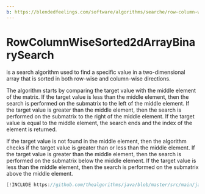 ```yaml
---
b: https://blendedfeelings.com/software/algorithms/searche/row-column-wise-sorted-2d-array-binary-search-algorithm.md
---
```


# RowColumnWiseSorted2dArrayBinarySearch 
is a search algorithm used to find a specific value in a two-dimensional array that is sorted in both row-wise and column-wise directions.

The algorithm starts by comparing the target value with the middle element of the matrix. If the target value is less than the middle element, then the search is performed on the submatrix to the left of the middle element. If the target value is greater than the middle element, then the search is performed on the submatrix to the right of the middle element. If the target value is equal to the middle element, the search ends and the index of the element is returned.

If the target value is not found in the middle element, then the algorithm checks if the target value is greater than or less than the middle element. If the target value is greater than the middle element, then the search is performed on the submatrix below the middle element. If the target value is less than the middle element, then the search is performed on the submatrix above the middle element.

```java
[!INCLUDE https://github.com/thealgorithms/java/blob/master/src/main/java/com/thealgorithms/searches/RowColumnWiseSorted2dArrayBinarySearch.java]
```